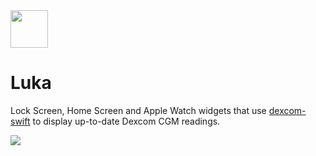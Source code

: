 <img src="https://github.com/kylebshr/luka-ios/assets/3526783/7b36ea7c-17d9-41aa-9a98-447c055dffd6" data-canonical-src="https://github.com/kylebshr/luka-ios/assets/3526783/7b36ea7c-17d9-41aa-9a98-447c055dffd6" width="60" />

# Luka

Lock Screen, Home Screen and Apple Watch widgets that use [dexcom-swift](http://github.com/kylebshr/dexcom-swift) to display up-to-date Dexcom CGM readings.

<a href="https://apps.apple.com/us/app/luka-blood-glucose-readings/id6499279663"><img src="https://github.com/kylebshr/luka-ios/assets/3526783/3797a03d-99f2-4529-9890-5ea216072ec9" /></a>
